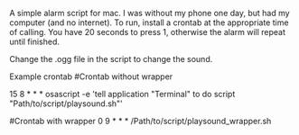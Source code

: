 A simple alarm script for mac. I was without my phone one day, but had my computer (and no internet). To run, install a crontab at the appropriate time of calling. You have 20 seconds to press 1, otherwise the alarm will repeat until finished. 

Change the .ogg file in the script to change the sound. 

Example crontab
#Crontab without wrapper

15 8  * * * osascript -e 'tell application "Terminal" to do script "Path/to/script/playsound.sh"'

#Crontab with wrapper
0  9  * * * /Path/to/script/playsound_wrapper.sh 
